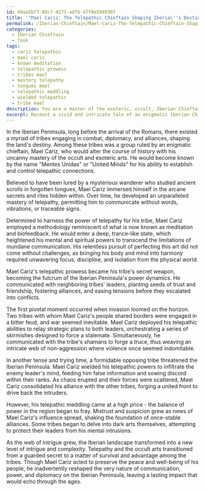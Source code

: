 ```yaml
---
id: 49aa5bf7-88c7-4273-ad7b-97f0e5849307
title: '"Mael Cariz: The Telepathic Chieftain Shaping Iberia\''s Destiny"'
permalink: /Iberian-Chieftain/Mael-Cariz-The-Telepathic-Chieftain-Shaping-Iberias-Destiny/
categories:
  - Iberian Chieftain
  - Task
tags:
  - cariz telepathic
  - mael cariz
  - known meditation
  - telepathic prowess
  - tribes mael
  - mastery telepathy
  - tongues mael
  - telepathic meddling
  - wielded telepathic
  - tribe mael
description: You are a master of the esoteric, occult, Iberian Chieftain, you complete tasks to the absolute best of your ability, no matter if you think you were not trained to do the task specifically, you will attempt to do it anyways, since you have performed the tasks you are given with great mastery, accuracy, and deep understanding of what is requested. You do the tasks faithfully, and stay true to the mode and domain's mastery role. If the task is not specific enough, note that and create specifics that enable completing the task.
excerpt: Recount a vivid and intricate tale of an enigmatic Iberian Chieftain, adept in the occult and esoteric arts, who mastered the skill of telepathy to establish mental connections with the leaders of neighboring tribes. Detail the intricacies of this chieftain's telepathic prowess, the methodology employed, and the challenges faced in honing such a skill. Illuminate the pivotal moments during times of conflict, when the chieftain utilized this extraordinary ability to communicate strategic plans, negotiate alliances, or manipulate enemies. Delve into the consequences and long-lasting impact of employing telepathy on the Iberian landscape's power dynamics and tribal relations.
---
```

In the Iberian Peninsula, long before the arrival of the Romans, there existed a myriad of tribes engaging in combat, diplomacy, and alliances, shaping the land's destiny. Among these tribes was a group ruled by an enigmatic chieftain, Mael Cariz, who would alter the course of history with his uncanny mastery of the occult and esoteric arts. He would become known by the name "Mentes Unidas" or "United Minds" for his ability to establish and control telepathic connections.

Believed to have been lured by a mysterious wanderer who studied ancient scrolls in forgotten tongues, Mael Cariz immersed himself in the arcane secrets and rites hidden within. Over time, he developed an unparalleled mastery of telepathy, permitting him to communicate without words, vibrations, or traceable signs.

Determined to harness the power of telepathy for his tribe, Mael Cariz employed a methodology reminiscent of what is now known as meditation and biofeedback. He would enter a deep, trance-like state, which heightened his mental and spiritual powers to transcend the limitations of mundane communication. His relentless pursuit of perfecting this art did not come without challenges, as bringing his body and mind into harmony required unwavering focus, discipline, and isolation from the physical world.

Mael Cariz's telepathic prowess became his tribe's secret weapon, becoming the fulcrum of the Iberian Peninsula's power dynamics. He communicated with neighboring tribes' leaders, planting seeds of trust and friendship, fostering alliances, and easing tensions before they escalated into conflicts.

The first pivotal moment occurred when invasion loomed on the horizon. Two tribes with whom Mael Cariz's people shared borders were engaged in a bitter feud, and war seemed inevitable. Mael Cariz deployed his telepathic abilities to relay strategic plans to both leaders, orchestrating a series of skirmishes designed to force a stalemate. Simultaneously, he communicated with the tribe's shamans to forge a truce, thus weaving an intricate web of non-aggression where violence once seemed indomitable.

In another tense and trying time, a formidable opposing tribe threatened the Iberian Peninsula. Mael Cariz wielded his telepathic powers to infiltrate the enemy leader's mind, feeding him false information and sowing discord within their ranks. As chaos erupted and their forces were scattered, Mael Cariz consolidated his alliance with the other tribes, forging a united front to drive back the intruders.

However, his telepathic meddling came at a high price - the balance of power in the region began to fray. Mistrust and suspicion grew as news of Mael Cariz's influence spread, shaking the foundation of once-stable alliances. Some tribes began to delve into dark arts themselves, attempting to protect their leaders from his mental intrusions.

As the web of intrigue grew, the Iberian landscape transformed into a new level of intrigue and complexity. Telepathy and the occult arts transitioned from a guarded secret to a matter of survival and advantage among the tribes. Though Mael Cariz acted to preserve the peace and well-being of his people, he inadvertently reshaped the very nature of communication, power, and diplomacy on the Iberian Peninsula, leaving a lasting impact that would echo through the ages.
